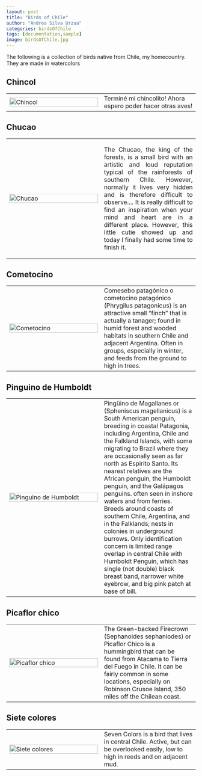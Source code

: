 ```yaml
---
layout: post
title: "Birds of Chile"
author: "Andrea Silva Urzua"
categories: birdsOfChile
tags: [documentation,sample]
image: birdsOfChile.jpg
---
```


The following is a collection of birds native from Chile, my homecountry. They are made in watercolors

## Chincol
<table border="0" style="width:100%">
<tr>
    <td style="width:50%">
        <img border="0" alt="Chincol" src="https://andreasilvau.github.io/assets/img/chincol1.jpg" style="width:100%">
    </td>
    <td style="width:50%">
Terminé mi chincolito! Ahora espero poder hacer otras aves!
    </td>
</tr>
</table>

## Chucao
<table border="0" style="width:100%">
<tr>
    <td style="width:50%">
        <img border="0" alt="Chucao" src="https://andreasilvau.github.io/assets/img/chucao2.jpg" style="width:100%">
    </td>
    <td style="width:50%">
        <p align="justify">
The Chucao,  the king of the forests, is a small bird with an artistic and loud reputation typical of the rainforests of southern Chile. However, normally it lives very hidden and is therefore difficult to observe.... It is really difficult to find an inspiration when your mind and heart are in a different place. However, this little cutie showed up and today I finally had some time to finish it.
        </p>
    </td>
</tr>
</table>

## Cometocino
<table border="0" style="width:100%">
<tr>
    <td style="width:50%">
        <img border="0" alt="Cometocino" src="https://andreasilvau.github.io/assets/img/cometocino.jpg" style="width:100%">
    </td>
    <td style="width:50%">
Comesebo patagónico​ o cometocino patagónico​ (Phrygilus patagonicus) is an attractive small “finch” that is actually a tanager; found in humid forest and wooded habitats in southern Chile and adjacent Argentina. Often in groups, especially in winter, and feeds from the ground to high in trees.
    </td>
</tr>
</table>

## Pinguino de Humboldt
<table border="0" style="width:100%">
<tr>
<td style="width:50%">
<img border="0" alt="Pinguino de Humboldt" src="https://andreasilvau.github.io/assets/img/humboldt.png" style="width:100%">
</td>
<td style="width:50%">
Pingüino de Magallanes or (Spheniscus magellanicus) is a South American penguin, breeding in coastal Patagonia, including Argentina, Chile and the Falkland Islands, with some migrating to Brazil where they are occasionally seen as far north as Espirito Santo. Its nearest relatives are the African penguin, the Humboldt penguin, and the Galápagos penguins. often seen in inshore waters and from ferries. Breeds around coasts of southern Chile, Argentina, and in the Falklands; nests in colonies in underground burrows. Only identification concern is limited range overlap in central Chile with Humboldt Penguin, which has single (not double) black breast band, narrower white eyebrow, and big pink patch at base of bill.
</td>
</tr>
</table>

## Picaflor chico
<table border="0" style="width:100%">
<tr>
<td style="width:50%">
<img border="0" alt="Picaflor chico" src="https://andreasilvau.github.io/assets/img/picaflor.jpg" style="width:100%">
</td>
<td style="width:50%">
The Green-backed Firecrown (Sephanoides sephaniodes) or Picaflor Chico is a hummingbird that can be found from Atacama to Tierra del Fuego in Chile. It can be fairly common in some locations, especially on Robinson Crusoe Island, 350 miles off the Chilean coast.
</td>
</tr>
</table>

## Siete colores
<table border="0" style="width:100%">
<tr>
<td style="width:50%">
<img border="0" alt="Siete colores" src="https://andreasilvau.github.io/assets/img/seven_colors.png" style="width:100%">
</td>
<td style="width:50%">
Seven Colors is a bird that lives in central Chile. Active, but can be overlooked easily, low to high in reeds and on adjacent mud.
</td>
</tr>
</table>

